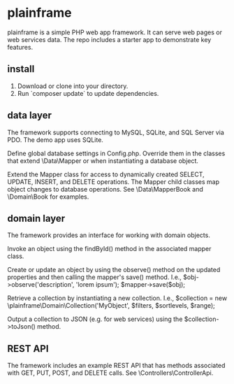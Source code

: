 # plainframe
plainframe is a simple PHP web app framework. It can serve web pages or web services data. The repo includes a starter app to demonstrate key features.

## install
<ol>
<li>Download or clone into your directory.</li>
<li>Run `composer update` to update dependencies.</li>
</ol>

## data layer
<p>The framework supports connecting to MySQL, SQLite, and SQL Server via PDO. The demo app uses SQLite.</p>
<p>Define global database settings in Config.php. Override them in the classes that extend \Data\Mapper or when instantiating a database object.</p>
<p>Extend the Mapper class for access to dynamically created SELECT, UPDATE, INSERT, and DELETE operations. The Mapper child classes map object changes to database operations. See \Data\MapperBook and \Domain\Book for examples.</p> 

## domain layer
<p>The framework provides an interface for working with domain objects.</p>
<p>Invoke an object using the findById() method in the associated mapper class.</p>
<p>Create or update an object by using the observe() method on the updated properties and then calling the mapper's save() method. I.e., $obj->observe('description', 'lorem ipsum'); $mapper->save($obj);</p>
<p>Retrieve a collection by instantiating a new collection. I.e., $collection = new \plainframe\Domain\Collection('MyObject', $filters, $sortlevels, $range);</p>
<p>Output a collection to JSON (e.g. for web services) using the $collection->toJson()  method.</p>

## REST API
<p>The framework includes an example REST API that has methods associated with GET, PUT, POST, and DELETE calls. See \Controllers\ControllerApi.</p>
